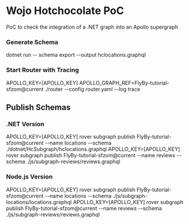 # Wojo Hotchocolate PoC

PoC to check the integration of a .NET graph into an Apollo supergraph

### Generate Schema

dotnet run -- schema export --output hclocations.graphql

### Start Router with Tracing

APOLLO_KEY=[APOLLO_KEY] APOLLO_GRAPH_REF=FlyBy-tutorial-sfzom@current ./router --config router.yaml --log trace

## Publish Schemas

### .NET Version

APOLLO_KEY=[APOLLO_KEY] rover subgraph publish FlyBy-tutorial-sfzom@current --name locations --schema ./dotnet/HcSubgraph/hclocations.graphql
APOLLO_KEY=[APOLLO_KEY] rover subgraph publish FlyBy-tutorial-sfzom@current --name reviews --schema ./js/subgraph-reviews/reviews.graphql

### Node.js Version

APOLLO_KEY=[APOLLO_KEY] rover subgraph publish FlyBy-tutorial-sfzom@current --name locations --schema ./js/subgraph-locations/locations.graphql
APOLLO_KEY=[APOLLO_KEY] rover subgraph publish FlyBy-tutorial-sfzom@current --name reviews --schema ./js/subgraph-reviews/reviews.graphql
